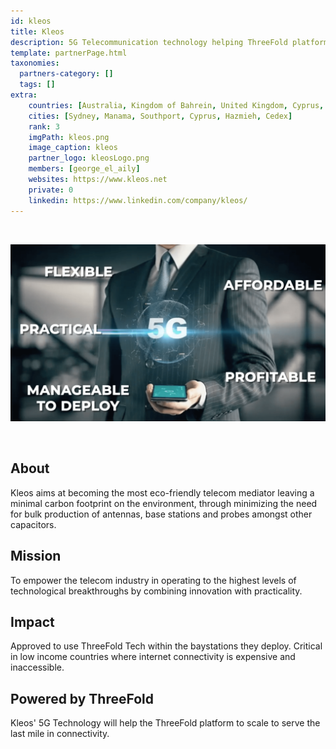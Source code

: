 ```yaml
---
id: kleos
title: Kleos
description: 5G Telecommunication technology helping ThreeFold platform scale to serve the last mile in connectivity. 
template: partnerPage.html
taxonomies:
  partners-category: []
  tags: []
extra:
    countries: [Australia, Kingdom of Bahrein, United Kingdom, Cyprus, Lebanon, France, Mozambique, DRC & Ghana]
    cities: [Sydney, Manama, Southport, Cyprus, Hazmieh, Cedex]
    rank: 3
    imgPath: kleos.png
    image_caption: kleos
    partner_logo: kleosLogo.png
    members: [george_el_aily]
    websites: https://www.kleos.net
    private: 0
    linkedin: https://www.linkedin.com/company/kleos/
---
```


<br/>

![kleos](kleos2.png)

<br/>

## About

Kleos aims at becoming the most eco-friendly telecom mediator leaving a minimal carbon footprint on the environment, through minimizing the need for bulk production of antennas, base stations and probes amongst other capacitors.

## Mission

To empower the telecom industry in operating to the highest levels of technological breakthroughs by combining innovation with practicality.

## Impact

Approved to use ThreeFold Tech within the baystations they deploy. Critical in low income countries where internet connectivity is expensive and inaccessible. 

## Powered by ThreeFold

Kleos' 5G Technology will help the ThreeFold platform to scale to serve the last mile in connectivity. 

<!-- ## TFGrid Solution

### Roadmap

5G+ will launch in Q2 2021 -->

